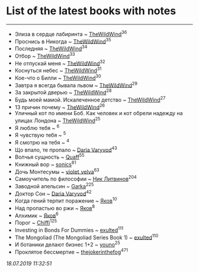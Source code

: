 # List of the latest books with notes
---

* Элиза в сердце лабиринта ~ [TheWildWind](users/262/262062207519652-facebook)<sup>36</sup>
* Проснись в Никогда ~ [TheWildWind](users/262/262062207519652-facebook)<sup>35</sup>
* Последняя ~ [TheWildWind](users/262/262062207519652-facebook)<sup>34</sup>
* Отбор ~ [TheWildWind](users/262/262062207519652-facebook)<sup>33</sup>
* Не отпускай меня ~ [TheWildWind](users/262/262062207519652-facebook)<sup>32</sup>
* Коснуться небес ~ [TheWildWind](users/262/262062207519652-facebook)<sup>31</sup>
* Кое-что о Билли ~ [TheWildWind](users/262/262062207519652-facebook)<sup>30</sup>
* Завтра я всегда бывала львом ~ [TheWildWind](users/262/262062207519652-facebook)<sup>29</sup>
* За закрытой дверью ~ [TheWildWind](users/262/262062207519652-facebook)<sup>28</sup>
* Будь моей мамой. Искалеченное детство ~ [TheWildWind](users/262/262062207519652-facebook)<sup>27</sup>
* 13 причин почему ~ [TheWildWind](users/262/262062207519652-facebook)<sup>26</sup>
* Уличный кот по имени Боб. Как человек и кот обрели надежду на улицах Лондона ~ [TheWildWind](users/262/262062207519652-facebook)<sup>25</sup>
* Я люблю тебя ~ [](users/262/262062207519652-facebook)<sup>6</sup>
* Я чувствую тебя ~ [](users/262/262062207519652-facebook)<sup>5</sup>
* Я смотрю на тебя ~ [](users/262/262062207519652-facebook)<sup>4</sup>
* Що впало, те пропало ~ [Daria Varyvod](users/829/829893410524253-facebook)<sup>43</sup>
* Волчья сущность ~ [Quaff](users/122/12267158-vkontakte)<sup>55</sup>
* Книжный вор ~ [sonics](users/588/5880221-vkontakte)<sup>61</sup>
* Дочь Монтесумы ~ [violet_velva](users/116/116961712580551399099-google)<sup>63</sup>
* Самоучитель по философии ~ [Ник Литвинов](users/241/241974816-vkontakte)<sup>204</sup>
* Заводной апельсин ~ [Garka](users/115/115753719718250012620-google)<sup>225</sup>
* Доктор Сон ~ [Daria Varyvod](users/829/829893410524253-facebook)<sup>42</sup>
* Когда гений терпит поражение ~ [Яков](users/117/117277044284589498872-google)<sup>10</sup>
* Над пропастью во ржи ~ [Яков](users/117/117277044284589498872-google)<sup>8</sup>
* Алхимик ~ [Яков](users/117/117277044284589498872-google)<sup>6</sup>
* Порог ~ [Chiffi](users/105/105831994080785626680-google)<sup>125</sup>
* Investing in Bonds For Dummies ~ [exulted](users/100/100599204551896265722-google)<sup>111</sup>
* The Mongoliad (The Mongoliad Series Book 1) ~ [exulted](users/100/100599204551896265722-google)<sup>110</sup>
* И ботаники делают бизнес 1+2 ~ [youno](users/302/302928912-vkontakte)<sup>25</sup>
* Проклятое бессмертие ~ [thejokerinthefog](users/317/317244423-vkontakte)<sup>471</sup>


_18.07.2019 11:32:51_
